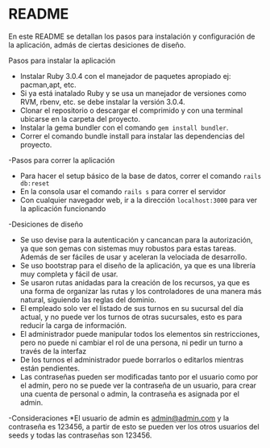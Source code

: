 # README

En este README se detallan los pasos para instalación y configuración de la aplicación, admás de ciertas desiciones de
diseño.

Pasos para instalar la aplicación

* Instalar Ruby 3.0.4 con el manejador de paquetes apropiado ej: pacman,apt, etc.
* Si ya está inatalado Ruby y se usa un manejador de versiones como RVM, rbenv, etc. se debe instalar la versión 3.0.4.
* Clonar el repositorio o descargar el comprimido y con una terminal ubicarse en la carpeta del proyecto.
* Instalar la gema bundler con el comando `gem install bundler`.
* Correr el comando bundle install para instalar las dependencias del proyecto.

-Pasos para correr la aplicación

* Para hacer el setup básico de la base de datos, correr el comando `rails db:reset`
* En la consola usar el comando `rails s` para correr el servidor
* Con cualquier navegador web, ir a la dirección `localhost:3000` para ver la aplicación funcionando

-Desiciones de diseño

* Se uso devise para la autenticación y cancancan para la autorización, ya que son gemas con sistemas muy robustos para
  estas tareas.
  Además de ser fáciles de usar y aceleran la velociada de desarrollo.
* Se uso bootstrap para el diseño de la aplicación, ya que es una librería muy completa y fácil de usar.
* Se usaron rutas anidadas para la creación de los recursos,
  ya que es una forma de organizar las rutas y los controladores de una manera más natural, siguiendo las reglas del
  dominio.
* El empleado solo ver el listado de sus turnos en su sucursal del día actual, y no puede ver los turnos de otras sucursales,
esto es para reducir la carga de información.
* El administrador puede manipular todos los elementos sin restricciones, pero no puede ni cambiar el rol de una persona,
ni pedir un turno a través de la interfaz
* De los turnos el administrador puede borrarlos o editarlos mientras están pendientes.
* Las contraseñas pueden ser modificadas tanto por el usuario como por el admin, pero no se puede ver la contraseña de un
  usuario, para crear una cuenta de personal o admin, la contraseña es asignada por el admin.

-Consideraciones
*El usuario de admin es admin@admin.com y la contraseña es 123456,
a partir de esto se pueden ver los otros usuarios del seeds y todas las contraseñas son 123456.